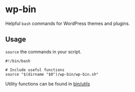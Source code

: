 # wp-bin

Helpful `bash` commands for WordPress themes and plugins.

## Usage

`source` the commands in your script.

```
#!/bin/bash

# Include useful functions
source "$(dirname "$0")/wp-bin/wp-bin.sh"
```

Utility functions can be found in [bin/utils](https://github.com/bigboxwc/wp-bin/tree/master/bin/utils)
